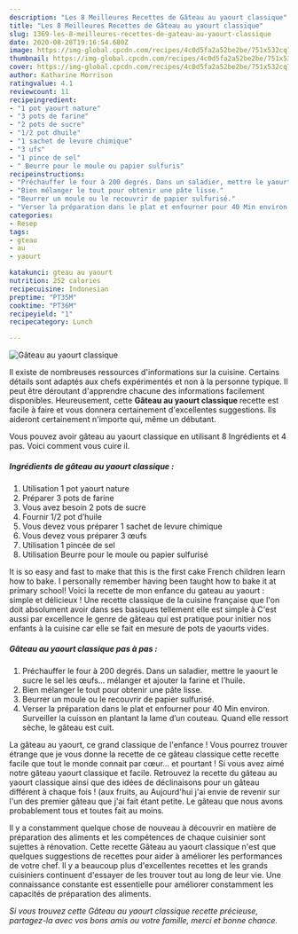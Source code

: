 ```yaml
---
description: "Les 8 Meilleures Recettes de Gâteau au yaourt classique"
title: "Les 8 Meilleures Recettes de Gâteau au yaourt classique"
slug: 1369-les-8-meilleures-recettes-de-gateau-au-yaourt-classique
date: 2020-08-28T19:16:54.680Z
image: https://img-global.cpcdn.com/recipes/4c0d5fa2a52be2be/751x532cq70/gateau-au-yaourt-classique-photo-principale-de-la-recette.jpg
thumbnail: https://img-global.cpcdn.com/recipes/4c0d5fa2a52be2be/751x532cq70/gateau-au-yaourt-classique-photo-principale-de-la-recette.jpg
cover: https://img-global.cpcdn.com/recipes/4c0d5fa2a52be2be/751x532cq70/gateau-au-yaourt-classique-photo-principale-de-la-recette.jpg
author: Katharine Morrison
ratingvalue: 4.1
reviewcount: 11
recipeingredient:
- "1 pot yaourt nature"
- "3 pots de farine"
- "2 pots de sucre"
- "1/2 pot dhuile"
- "1 sachet de levure chimique"
- "3 ufs"
- "1 pince de sel"
- " Beurre pour le moule ou papier sulfuris"
recipeinstructions:
- "Préchauffer le four à 200 degrés. Dans un saladier, mettre le yaourt le sucre le sel les œufs... mélanger et ajouter la farine et l’huile."
- "Bien mélanger le tout pour obtenir une pâte lisse."
- "Beurrer un moule ou le recouvrir de papier sulfurisé."
- "Verser la préparation dans le plat et enfourner pour 40 Min environ. Surveiller la cuisson en plantant la lame d’un couteau. Quand elle ressort sèche, le gâteau est cuit."
categories:
- Resep
tags:
- gteau
- au
- yaourt

katakunci: gteau au yaourt 
nutrition: 252 calories
recipecuisine: Indonesian
preptime: "PT35M"
cooktime: "PT36M"
recipeyield: "1"
recipecategory: Lunch

---
```



![Gâteau au yaourt classique](https://img-global.cpcdn.com/recipes/4c0d5fa2a52be2be/751x532cq70/gateau-au-yaourt-classique-photo-principale-de-la-recette.jpg)

Il existe de nombreuses ressources d'informations sur la cuisine. Certains détails sont adaptés aux chefs expérimentés et non à la personne typique. Il peut être déroutant d'apprendre chacune des informations facilement disponibles. Heureusement, cette <strong> Gâteau au yaourt classique </strong> recette est facile à faire et vous donnera certainement d'excellentes suggestions. Ils aideront certainement n'importe qui, même un débutant.

<!--inarticleads1-->

Vous pouvez avoir gâteau au yaourt classique en utilisant 8 Ingrédients et 4 pas. Voici comment vous cuire il.

##### Ingrédients de gâteau au yaourt classique :

1. Utilisation 1 pot yaourt nature
1. Préparer 3 pots de farine
1. Vous avez besoin 2 pots de sucre
1. Fournir 1/2 pot d’huile
1. Vous devez vous préparer 1 sachet de levure chimique
1. Vous devez vous préparer 3 œufs
1. Utilisation 1 pincée de sel
1. Utilisation  Beurre pour le moule ou papier sulfurisé


It is so easy and fast to make that this is the first cake French children learn how to bake. I personally remember having been taught how to bake it at primary school! Voici la recette de mon enfance du gateau au yaourt : simple et délicieux ! Une recette classique de la cuisine française que l&#39;on doit absolument avoir dans ses basiques tellement elle est simple à C&#39;est aussi par excellence le genre de gâteau qui est pratique pour initier nos enfants à la cuisine car elle se fait en mesure de pots de yaourts vides. 

<!--inarticleads2-->

##### Gâteau au yaourt classique pas à pas :

1. Préchauffer le four à 200 degrés. Dans un saladier, mettre le yaourt le sucre le sel les œufs... mélanger et ajouter la farine et l’huile.
1. Bien mélanger le tout pour obtenir une pâte lisse.
1. Beurrer un moule ou le recouvrir de papier sulfurisé.
1. Verser la préparation dans le plat et enfourner pour 40 Min environ. Surveiller la cuisson en plantant la lame d’un couteau. Quand elle ressort sèche, le gâteau est cuit.


La gâteau au yaourt, ce grand classique de l&#39;enfance ! Vous pourrez trouver étrange que je vous donne la recette de ce gâteau classique cette recette facile que tout le monde connait par cœur… et pourtant ! Si vous avez aimé notre gâteau yaourt classique et facile. Retrouvez la recette du gâteau au yaourt classique ainsi que des idées de déclinaisons pour un gâteau différent à chaque fois ! (aux fruits, au Aujourd&#39;hui j&#39;ai envie de revenir sur l&#39;un des premier gâteau que j&#39;ai fait étant petite. Le gâteau que nous avons probablement tous et toutes fait au moins. 

<!--inarticleads1-->

<p>
Il y a constamment quelque chose de nouveau à découvrir en matière de préparation des aliments et les compétences de chaque cuisinier sont sujettes à rénovation. Cette recette Gâteau au yaourt classique n'est que quelques suggestions de recettes pour aider à améliorer les performances de votre chef. Il y a beaucoup plus d'excellentes recettes et les grands cuisiniers continuent d'essayer de les trouver tout au long de leur vie. Une connaissance constante est essentielle pour améliorer constamment les capacités de préparation des aliments.
</p>

<p>
<i>Si vous trouvez cette Gâteau au yaourt classique recette précieuse, partagez-la avec vos bons amis ou votre famille, merci et bonne chance.</i>
</p>
